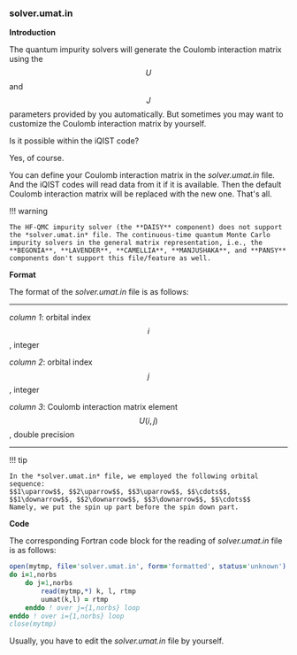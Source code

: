 ### solver.umat.in

**Introduction**

The quantum impurity solvers will generate the Coulomb interaction matrix using the $$U$$ and $$J$$ parameters provided by you automatically. But sometimes you may want to customize the Coulomb interaction matrix by yourself. 

Is it possible within the iQIST code? 

Yes, of course.

You can define your Coulomb interaction matrix in the *solver.umat.in* file. And the iQIST codes will read data from it if it is available. Then the default Coulomb interaction matrix will be replaced with the new one. That's all.

!!! warning 

    The HF-QMC impurity solver (the **DAISY** component) does not support the *solver.umat.in* file. The continuous-time quantum Monte Carlo impurity solvers in the general matrix representation, i.e., the **BEGONIA**, **LAVENDER**, **CAMELLIA**, **MANJUSHAKA**, and **PANSY** components don't support this file/feature as well.

**Format**

The format of the *solver.umat.in* file is as follows:

---

*column 1*: orbital index $$i$$, integer

*column 2*: orbital index $$j$$, integer

*column 3*: Coulomb interaction matrix element $$U(i,j)$$, double precision

---

!!! tip

    In the *solver.umat.in* file, we employed the following orbital sequence:
    $$1\uparrow$$, $$2\uparrow$$, $$3\uparrow$$, $$\cdots$$, $$1\downarrow$$, $$2\downarrow$$, $$3\downarrow$$, $$\cdots$$
    Namely, we put the spin up part before the spin down part.

**Code**

The corresponding Fortran code block for the reading of *solver.umat.in* file is as follows:

```fortran
open(mytmp, file='solver.umat.in', form='formatted', status='unknown')
do i=1,norbs
    do j=1,norbs
        read(mytmp,*) k, l, rtmp
        uumat(k,l) = rtmp
    enddo ! over j={1,norbs} loop
enddo ! over i={1,norbs} loop
close(mytmp)
```

Usually, you have to edit the *solver.umat.in* file by yourself.
